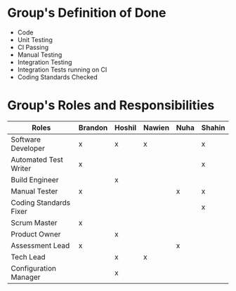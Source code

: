 # Group's Definition of Done

- Code
- Unit Testing
- CI Passing
- Manual Testing
- Integration Testing
- Integration Tests running on CI
- Coding Standards Checked

# Group's Roles and Responsibilities

| Roles                    | Brandon    | Hoshil     | Nawien     | Nuha       | Shahin     |
| ------------------------ | ---------- | ---------- | ---------- | ---------- | ---------- |
| Software Developer       | x          | x          | x          |            | x          |
| Automated Test Writer    | x          |            |            |            | x          |
| Build Engineer           |            | x          |            |            |            |
| Manual Tester            | x          |            |            | x          | x          |
| Coding Standards Fixer   |            |            |            |            | x          |
| Scrum Master             | x          |            |            |            |            |
| Product Owner            |            | x          |            |            |            |
| Assessment Lead          | x          |            |            | x          |            |
| Tech Lead                |            | x          | x          |            |            |
| Configuration Manager    |            | x          |            |            |            |
